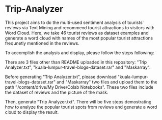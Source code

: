 # Trip-Analyzer
This project aims to do the multi-used sentiment analysis of tourists' reviews via Text Mining and recommend tourist attractions to visitors with Word Cloud. Here, we take 46 tourist reviews as dataset examples and generate a word cloud with names of the most popular tourist attractions frequnetly mentioned in the reviews.

To accomplish the analysis and display, please follow the steps following:

There are 3 files other than README uploaded in this repository: "Trip Analyzer.txt", "kuala-lumpur-travel-blogs-dataset.rar" and "Maskarray". 

Before generating "Trip Analyzer.txt", please download "kuala-lumpur-travel-blogs-dataset.rar" and "Maskarray" two files and upload them to the path "/content/drive/My Drive/Colab Notebooks". These two files include the dataset of reviews and the picture of the mask. 

Then, generate "Trip Analyzer.txt". There will be five steps demostrating how to analyze the popular tourist spots from reviews and generate a word cloud to display the result.
